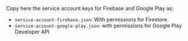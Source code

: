 Copy here the service account keys for Firebase and Google Play as:

- `service-account-firebase.json`: With permissions for Firestore
- `service-account-google-play.json`: with permissions for Google Play Developer API